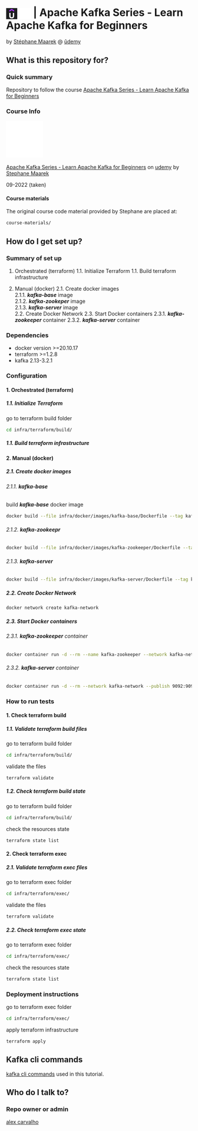 # <img src="img/udemy-logo.png" alt="udemy" width="30" style="vertical-align: middle;"> <img src="img/kafka-white-logo.png" alt="kafka" width="30" style="vertical-align: middle;"> | Apache Kafka Series - Learn Apache Kafka for Beginners  #

by [Stéphane Maarek](https://www.linkedin.com/in/stephanemaarek/) @ [ûdemy](https://www.udemy.com/course/apache-kafka/)

## What is this repository for? ##

### Quick summary

Repository to follow the course [Apache Kafka Series - Learn Apache Kafka for Beginners](https://www.udemy.com/course/apache-kafka/)

### Course Info

<img src="img/kafka-white-logo.png" alt="kafka" width="100">

[Apache Kafka Series - Learn Apache Kafka for Beginners](https://www.udemy.com/course/apache-kafka/) 
on [udemy](https://www.udemy.com) 
by [Stephane Maarek](https://www.linkedin.com/in/stephanemaarek/)  

09-2022 (taken)

#### Course materials

The original course code material provided by Stephane are placed at:  

```bash
course-materials/
```


## How do I get set up? ##

### Summary of set up

1. Orchestrated (terraform)
1.1. Initialize Terraform
1.1. Build terraform infrastructure 

2. Manual (docker)
2.1. Create docker images  
2.1.1. ***kafka-base*** image  
2.1.2. ***kafka-zookeper*** image  
2.1.3. ***kafka-server*** image  
2.2. Create Docker Network
2.3. Start Docker containers
2.3.1. ***kafka-zookeeper*** container
2.3.2. ***kafka-server*** container

### Dependencies

- docker version >=20.10.17  
- terraform >=1.2.8  
- kafka 2.13-3.2.1  

### Configuration

#### 1. Orchestrated (terraform)

##### 1.1. Initialize Terraform

go to terraform build folder
```bash
cd infra/terraform/build/
```

##### 1.1. Build terraform infrastructure 

#### 2. Manual (docker)

##### 2.1. Create docker images  

###### 2.1.1. **kafka-base**  

build ***kafka-base*** docker image

```bash
docker build --file infra/docker/images/kafka-base/Dockerfile --tag kafka-base:latest --tag kafka-base:3.2.1-1.0.0 .
```

###### 2.1.2. **kafka-zookeepr**  

```bash
docker build --file infra/docker/images/kafka-zookeeper/Dockerfile --tag kafka-zookeper:latest --tag kafka-zookeper:3.2.1-1.0.0 .
```

###### 2.1.3. **kafka-server**  

```bash
docker build --file infra/docker/images/kafka-server/Dockerfile --tag kafka-server:latest --tag kafka-server:3.2.1-1.0.0 .
```

##### 2.2. Create Docker Network

```bash
docker network create kafka-network
```

##### 2.3. Start Docker containers

###### 2.3.1. ***kafka-zookeeper*** container

```bash
docker container run -d --rm --name kafka-zookeeper --network kafka-network kafka-zookeeper:latest
```

###### 2.3.2. ***kafka-server*** container

```bash
docker container run -d --rm --network kafka-network --publish 9092:9092 kafka-server:latest zookeeper.connect=kafka-zookeeper:2181
```

### How to run tests

#### 1. Check terraform build

##### 1.1. Validate terraform build files

go to terraform build folder

```bash
cd infra/terraform/build/
```

validate the files

```bash
terraform validate
```

##### 1.2. Check terraform build state

go to terraform build folder

```bash
cd infra/terraform/build/
```

check the resources state

```bash
terraform state list
```

#### 2. Check terraform exec

##### 2.1. Validate terraform exec files

go to terraform exec folder

```bash
cd infra/terraform/exec/
```

validate the files

```bash
terraform validate
```

##### 2.2. Check terraform exec state

go to terraform exec folder

```bash
cd infra/terraform/exec/
```

check the resources state

```bash
terraform state list
```

### Deployment instructions

go to terraform exec folder

```bash
cd infra/terraform/exec/
```

apply terraform infrastructure

```bash
terraform apply
```

## Kafka cli commands ##

[kafka cli commands](KAFKA_COMMANDS.md) used in this tutorial.  

## Who do I talk to? ##

### Repo owner or admin

[alex carvalho](alex.carvalho.data@gmail.com)
